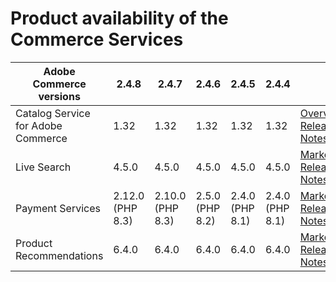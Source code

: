 # Product availability of the Commerce Services


<table style="table-layout:auto">
  <thead>
    <tr>
      <th>Adobe Commerce versions</th>
      <th>2.4.8</th>
      <th>2.4.7</th>
      <th>2.4.6</th>
      <th>2.4.5</th>
      <th>2.4.4</th>
      <th></th>
    </tr>
  </thead>
  <tbody>
      <tr>
          <td>Catalog Service for Adobe Commerce</td>
          <td>1.32</td>
          <td>1.32</td>
          <td>1.32</td>
          <td>1.32</td>
          <td>1.32</td>
          <td>
              <a href="https://experienceleague.adobe.com/en/docs/commerce/catalog-service/guide-overview">Overview</a><br/>
              <a href="https://experienceleague.adobe.com/en/docs/commerce/catalog-service/release-notes">Release Notes</a><br/>
          </td>
      </tr>
      <tr>
          <td>Live Search</td>
          <td>4.5.0</td>
          <td>4.5.0</td>
          <td>4.5.0</td>
          <td>4.5.0</td>
          <td>4.5.0</td>
          <td>
              <a href="https://commercemarketplace.adobe.com/magento-live-search.html">Marketplace</a><br/>
              <a href="https://experienceleague.adobe.com/en/docs/commerce/live-search/release-notes">Release Notes</a><br/>
          </td>
      </tr>
      <tr>
          <td>Payment Services</td>
          <td>2.12.0 (PHP 8.3)</td>
          <td>2.10.0 (PHP 8.3)</td>
          <td>2.5.0 (PHP 8.2)</td>
          <td>2.4.0 (PHP 8.1)</td>
          <td>2.4.0 (PHP 8.1)</td>
          <td>
              <a href="https://commercemarketplace.adobe.com/magento-payment-services.html">Marketplace</a><br/>
              <a href="https://experienceleague.adobe.com/en/docs/commerce/payment-services/release-notes">Release Notes</a><br/>
          </td>
      </tr>
      <tr>
          <td>Product Recommendations</td>
          <td>6.4.0</td>
          <td>6.4.0</td>
          <td>6.4.0</td>
          <td>6.4.0</td>
          <td>6.4.0</td>
          <td>
              <a href="https://commercemarketplace.adobe.com/magento-product-recommendations.html">Marketplace</a><br/>
              <a href="https://experienceleague.adobe.com/en/docs/commerce/product-recommendations/release-notes">Release Notes</a><br/>
          </td>
      </tr>
  </tbody>
</table>
